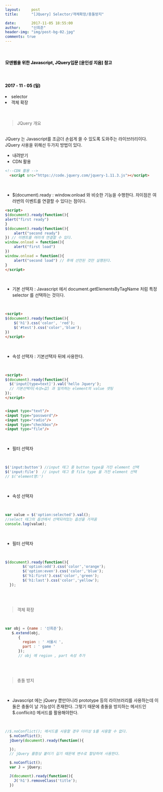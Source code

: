 ```yaml
---
layout:     post
title:      "[JQuery] Selector/객체확장/충돌방지"

date:       2017-11-05 18:55:00
author:     "신희준"
header-img: "img/post-bg-02.jpg"
comments: true
---
```


<meta name="description" content="javascript, javascript 객체, javascript프로토타입, javascript생성자,javascript함수,javascript생성자함수
">
<br>
<H4 style ="font-weight:bold; color:black;"> 모덴웹을 위한 Javascript, JQuery입문 [윤인성 지음] 참고</H4>
<br>
<H4 style ="font-weight:bold; color : black">2017 - 11 - 05 (일)</H4>
<li>selector</li>
<li>객체 확장</li>
<br>
<br>

>JQuery 개요

<br>
JQuery 는 Javascript를 조금더 손쉽게 쓸 수 있도록 도와주는 라이브러리이다.

<br>
JQuery 사용을 위해선 두가지 방법이 있다.

* 내려받기
* CDN 활용

~~~html
<!--CDN 활용 -->
  <script src="https://code.jquery.com/jquery-1.11.3.js"></script>
~~~

<br>


* $(document).ready : window.onload 와 비슷한 기능을 수행한다. 차이점은 여러번의 이벤트를 연결할 수 있다는 점이다.

~~~html
<script>
$(document).ready(function(){
alert("first ready")
}
$(document).ready(function(){
    alert("second ready")
}) // 이벤트를 여러개 연결할 수 있다.
window.onload = function(){
    alert("first load")
})
window.onload = function(){
    alert("second load") // 후에 선언된 것만 실행된다.
}
</script>
~~~

<br>

* 기본 선택자 : Javascript 에서 document.getElementsByTagName 처럼 특정 selector 를 선택하는 것이다.

<br>

~~~html
<script>
$(document).ready(function(){
    $('h1').css('color', 'red');
    $('#test').css('color','blue');
})
</script>
~~~

<br>

* 속성 선택자 : 기본선택자 뒤에 사용한다.

<br>

~~~html
<script>
$(document).ready(function(){
  $('input[type=text]').val('hello Jquery');
  // 기본선택자[속성=값] 과 일치하는 element의 value 셋팅
});
</script>


<input type="text"/>
<input type="password"/>
<input type="radio"/>
<input type="checkbox"/>
<input type="file"/>
~~~

<br>

* 필터 선택자

<br>

~~~javascript
$('input:button') //input 태그 중 button type을 가진 element 선택
$('input:file')  // input 태그 중 file type 을 가진 element 선택
// $('element명:')
~~~

<br>

* 속성 선택자

<br>

~~~javascript
var value = $('option:selected').val();
//select 태그의 옵션에서 선택되어있는 옵션을 가져옴
console.log(value);
~~~

<br>

* 필터 선택자

<br>

~~~javascript
$(document).ready(function(){
        $('option:odd').css('color','orange');
        $('option:even').css('color','blue');
        $('h1:first').css('color','green');
        $('h1:last').css('color','yellow');
  });
~~~

<br><br>

> 객체 확장

<br>

~~~javascript
var obj = {name : '신희준'};
   $.extend(obj,
      {
        region : ' 서울시 ',
        part : ' game '
      });
      // obj 에 region , part 속성 추가
~~~

<br><br>

>충돌 방지

<br>

* Javascript 에는 jQuery 뿐만아니라 prototype 등의 라이브러리를 사용하는데 이 둘은 충돌이 날 가능성이 존재한다. 그렇기 때문에 충돌을 방지하는 메서드인 $.conflicit() 메서드를 활용해야한다.


<br>

~~~javascript
//$.noConflict(); 메서드를 사용할 경우 더이상 $를 사용할 수 없다.
  $.noConflict();
  jQuery(document).ready(function(){

  });
  // jQuery 를항상 붙이기 길기 때문에 변수로 할당하여 사용한다.

  $.noConflict();
  var J = jQuery;

  J(document).ready(function(){
    J('h1').removeClass('title');
  })
~~~
